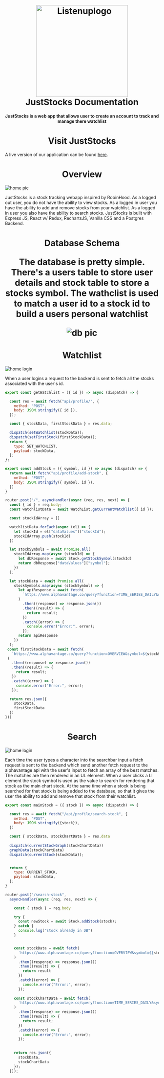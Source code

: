 <h1 align="center">
  <a name="logo" href="https://stockup94.herokuapp.com/"><img src="https://github.com/miguelcoria94/picsforjs/blob/main/Screen%20Shot%202020-11-30%20at%208.25.44%20AM.png" alt="Listenuplogo" width="300"></a>
  <br>
  JustStocks Documentation
</h1>

<h4 align="center">JustStocks is a web app that allows user to create an account to track and manage there watchlist</h4>

<h1 align="center">
  Visit JustStocks
</h1>

A live version of our application can be found [here](https://stockup94.herokuapp.com/).

<h1 align="center">
  Overview
</h1>

![home pic](https://github.com/miguelcoria94/picsforjs/blob/main/Screen%20Shot%202020-11-30%20at%208.28.48%20AM.png)

JustStocks is a stock tracking webapp inspired by RobinHood. As a logged out user, you do not have the ability to view stocks. As a logged in user you have the ability to add and remove stocks from your watchlist. As a logged in user you also have the ability to search stocks. JustStocks is built with Express JS, React w/ Redux, RechartsJS, Vanilla CSS and a Postgres Backend.

<h1 align="center">
  Database Schema
  
  <p>The database is pretty simple. There's a users table to store user details and stock table to store a stocks symbol. The wathclist is used to match a user id to a stock id to build a users personal watchlist</p>
  
![db pic](https://github.com/miguelcoria94/picsforjs/blob/main/Untitled.png)
  </h1>

<h1 align="center">
  Watchlist
</h1>

![home login](https://github.com/miguelcoria94/picsforjs/blob/main/Screen%20Shot%202020-11-30%20at%208.43.57%20AM.png)

When a user logins a request to the backend is sent to fetch all the stocks associated with the user's id.

```js
export const getWatchlist = ({ id }) => async (dispatch) => {

  const res = await fetch("api/profile/", {
    method: "POST",
    body: JSON.stringify({ id }),
  });

  const { stockData, firstStockData } = res.data;

  dispatch(setWatchlist(stockData));
  dispatch(setFirstStock(firstStockData));
  return {
    type: SET_WATCHLIST,
    payload: stockData,
  };
};

export const addStock = ({ symbol, id }) => async (dispatch) => {
  return await fetch("api/profile/add-stock", {
    method: "POST",
    body: JSON.stringify({ symbol, id }),
  })
}
```

```js
router.post("/", asyncHandler(async (req, res, next) => {
  const { id } = req.body;
  const watchlistData = await WatchList.getCurrentWatchlist({ id });

  const stockIdArray = []

  watchlistData.forEach(async (el) => {
    let stockId = el["dataValues"]["stockId"];
    stockIdArray.push(stockId)
  })

  let stockSymbols = await Promise.all(
    stockIdArray.map(async (stockId) => {
      let dbResponse = await Stock.getStockSymbol(stockId)
      return dbResponse["dataValues"]["symbol"];
    })
  );

  let stockData = await Promise.all(
    stockSymbols.map(async (stockSymbol) => {
      let apiResponse = await fetch(
        `https://www.alphavantage.co/query?function=TIME_SERIES_DAILY&symbol=${stockSymbol}&outputsize=compact&apikey=${apiKey}`
      )
        .then((response) => response.json())
        .then((result) => {
          return result;
        })
        .catch((error) => {
          console.error("Error:", error);
        });
      return apiResponse
    })
  );
 const firstStockData = await fetch(
   `https://www.alphavantage.co/query?function=OVERVIEW&symbol=${stockSymbols[0]}&apikey=${apiKey}`
 )
   .then((response) => response.json())
   .then((result) => {
     return result;
   })
   .catch((error) => {
     console.error("Error:", error);
   });

  return res.json({
    stockData,
    firstStockData
  })
}))
```

<h1 align="center">
  Search
</h1>

![home login](https://github.com/miguelcoria94/picsforjs/blob/main/Screen%20Shot%202020-11-30%20at%209.01.31%20AM.png)

Each time the user types a character into the searchbar input a fetch request is sent to the backend which send another fetch request to the alphavantage api with the user's input to fetch an array of the best matches. The matches are then rendered in an UL element. When a user clicks a LI element the stock symbol is used as the value to search for rendering that stock as the main chart stock. At the same time when a stock is being searched for that stock is being added to the database, so that it gives the user the ability to add and remove that stock from their watchlist.

```js
export const mainStock = ({ stock }) => async (dispatch) => {

  const res = await fetch("/api/profile/search-stock", {
    method: "POST",
    body: JSON.stringify({stock}),
  })

  const { stockData, stockChartData } = res.data
  
  dispatch(currentStockGraph(stockChartData))
  graphData(stockChartData)
  dispatch(currentStock(stockData));


  return {
    type: CURRENT_STOCK,
    payload: stockData,
  };
}
```

```js
router.post("/search-stock",
  asyncHandler(async (req, res, next) => {

    const { stock } = req.body

    try {
      const newStock = await Stock.addStock(stock);
    } catch {
      console.log("stock already in DB")
    }


    const stockData = await fetch(
      `https://www.alphavantage.co/query?function=OVERVIEW&symbol=${stock}&apikey=${apiKey}`,
    )
      .then((response) => response.json())
      .then((result) => {
        return result
      })
      .catch((error) => {
        console.error("Error:", error);
      });
    
    const stockChartData = await fetch(
      `https://www.alphavantage.co/query?function=TIME_SERIES_DAILY&symbol=${stock}&outputsize=compact&apikey=${apiKey}`
    )
      .then((response) => response.json())
      .then((result) => {
        return result;
      })
      .catch((error) => {
        console.error("Error:", error);
      });
    
    
    return res.json({
      stockData,
      stockChartData
    });
  }));

```
